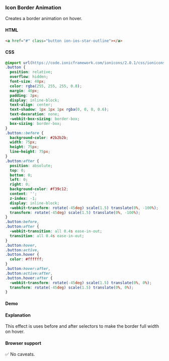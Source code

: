### Icon Border Animation

Creates a border animation on hover.

#### HTML

```html
<a href="#" class="button ion-ios-star-outline"></a>
```

#### CSS

```css
@import url(https://code.ionicframework.com/ionicons/2.0.1/css/ionicons.min.css);
.button {
  position: relative;
  overflow: hidden;
  font-size: 40px;
  color: rgba(255, 255, 255, 0.8);
  margin: 40px;
  padding: 3px;
  display: inline-block;
  text-align: center;
  text-shadow: 1px 1px 1px rgba(0, 0, 0, 0.6);
  text-decoration: none;
  -webkit-box-sizing: border-box;
  box-sizing: border-box;
}
.button::before {
  background-color: #2b2b2b;
  width: 75px;
  height: 75px;
  line-height: 75px;
}
.button:after {
  position: absolute;
  top: 0;
  bottom: 0;
  left: 0;
  right: 0;
  background-color: #f39c12;
  content: '';
  z-index: -1;
  display: inline-block;
  -webkit-transform: rotate(-45deg) scale(1.5) translate(0%, -100%);
  transform: rotate(-45deg) scale(1.5) translate(0%, -100%);
}
.button:before,
.button:after {
  -webkit-transition: all 0.4s ease-in-out;
  transition: all 0.4s ease-in-out;
}
.button:hover,
.button:active,
.button.hover {
  color: #ffffff;
}
.button:hover:after,
.button:active:after,
.button.hover:after {
  -webkit-transform: rotate(-45deg) scale(1.5) translate(0%, 0%);
  transform: rotate(-45deg) scale(1.5) translate(0%, 0%);
}
```

#### Demo

#### Explanation

This effect is uses before and after selectors to make the border full width on hover.

#### Browser support

<span class="snippet__support-note">✅ No caveats.</span>

<!-- tags: visual, interactivity -->
<!-- date: 2018-10-30 -->

